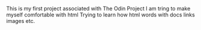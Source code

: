 This is my first project associated with The Odin Project
I am tring to make myself comfortable with html
Trying to learn how html words with docs links images etc.
